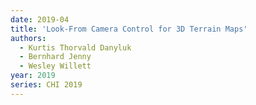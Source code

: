```yaml
---
date: 2019-04
title: 'Look-From Camera Control for 3D Terrain Maps'
authors:
  - Kurtis Thorvald Danyluk
  - Bernhard Jenny
  - Wesley Willett
year: 2019
series: CHI 2019
---
```



